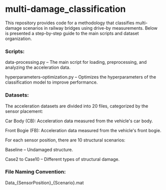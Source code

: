 # multi-damage_classification
This repository provides code for a methodology that classifies multi-damage scenarios in railway bridges using drive-by measurements. Below is presented a step-by-step guide to the main scripts and dataset organization.

### Scripts:

data-processing.py – The main script for loading, preprocessing, and analyzing the acceleration data.

hyperparameters-optimization.py – Optimizes the hyperparameters of the classification model to improve performance.

### Datasets:

The acceleration datasets are divided into 20 files, categorized by the sensor placement:

Car Body (CB): Acceleration data measured from the vehicle's car body.

Front Bogie (FB): Acceleration data measured from the vehicle's front bogie.

For each sensor position, there are 10 structural scenarios:

Baseline – Undamaged structure.

Case2 to Case10 – Different types of structural damage.

### File Naming Convention:

Data_{SensorPosition}_{Scenario}.mat
